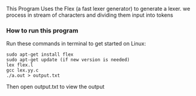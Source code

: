 This Program Uses the Flex (a fast lexer generator) to generate a lexer. we process in stream of characters 
and dividing them input into tokens

### How to run this program

Run these commands in terminal to get started on Linux:

```
sudo apt-get install flex
sudo apt-get update (if new version is needed)
lex flex.l
gcc lex.yy.c
./a.out > output.txt
```
Then open output.txt to view the output
